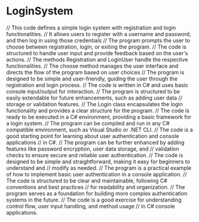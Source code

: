 # LoginSystem

// This code defines a simple login system with registration and login functionalities.
// It allows users to register with a username and password, and then log in using those credentials
// The program prompts the user to choose between registration, login, or exiting the program.
// The code is structured to handle user input and provide feedback based on the user's actions.
// The methods Registration and LoginUser handle the respective functionalities.
// The choose method manages the user interface and directs the flow of the program based on user choices
// The program is designed to be simple and user-friendly, guiding the user through the registration and login process.
// The code is written in C# and uses basic console input/output for interaction.
// The program is structured to be easily extendable for future enhancements, such as adding user data
// storage or validation features.
// The Login class encapsulates the login functionality and provides a clear structure for the program.
// The code is ready to be executed in a C# environment, providing a basic framework for a login system.
// The program can be compiled and run in any C# compatible environment, such as Visual Studio or .NET CLI.
// The code is a good starting point for learning about user authentication and console applications
// in C#.
// The program can be further enhanced by adding features like password encryption, user data storage, and
// validation checks to ensure secure and reliable user authentication.
// The code is designed to be simple and straightforward, making it easy for beginners to understand and
// modify as needed.
// The program is a practical example of how to implement basic user authentication in a console application.
// The code is structured to be clear and maintainable, following C# conventions and best practices
// for readability and organization.
// The program serves as a foundation for building more complex authentication systems in the future.
// The code is a good exercise for understanding control flow, user input handling, and method usage
// in C# console applications.
